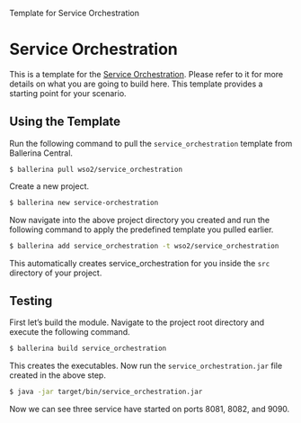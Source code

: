Template for Service Orchestration

# Service Orchestration 

This is a template for the [Service Orchestration](https://ei.docs.wso2.com/en/latest/ballerina-integrator/learn/tutorials/integration-patterns-and-soa/service-orchestration/1/). Please refer to it for more details on what you are going to build here. This template provides a starting point for your scenario. 


## Using the Template

Run the following command to pull the `service_orchestration` template from Ballerina Central.

```
$ ballerina pull wso2/service_orchestration
```

Create a new project.

```bash
$ ballerina new service-orchestration
```

Now navigate into the above project directory you created and run the following command to apply the predefined template 
you pulled earlier.

```bash
$ ballerina add service_orchestration -t wso2/service_orchestration
```

This automatically creates service_orchestration for you inside the `src` directory of your project.  

## Testing

First let’s build the module. Navigate to the project root directory and execute the following command.

```bash
$ ballerina build service_orchestration
```

This creates the executables. Now run the `service_orchestration.jar` file created in the above step.

```bash
$ java -jar target/bin/service_orchestration.jar
```

Now we can see three service have started on ports 8081, 8082, and 9090.